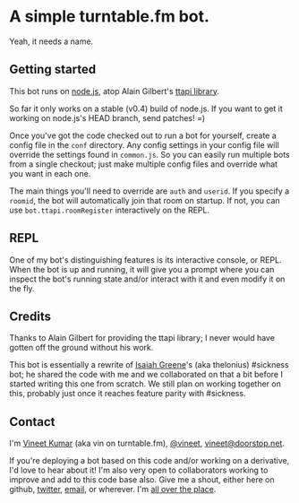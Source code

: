 # A simple turntable.fm bot.

Yeah, it needs a name.

## Getting started

This bot runs on [node.js](http://nodejs.org/), atop Alain Gilbert's
[ttapi library](https://github.com/alaingilbert/Turntable-API).

So far it only works on a stable (v0.4) build of node.js.  If you want to get
it working on node.js's HEAD branch, send patches! =)

Once you've got the code checked out to run a bot for yourself, create a config
file in the `conf` directory.  Any config settings in your config file will override
the settings found in `common.js`.  So you can easily run multiple bots from a single
checkout; just make multiple config files and override what you want in each one.

The main things you'll need to override are `auth` and `userid`.  If you specify a
`roomid`, the bot will automatically join that room on startup.  If not, you can 
use `bot.ttapi.roomRegister` interactively on the REPL.

## REPL

One of my bot's distinguishing features is its interactive console, or REPL.  When
the bot is up and running, it will give you a prompt where you can inspect the bot's
running state and/or interact with it and even modify it on the fly.

## Credits

Thanks to Alain Gilbert for providing the ttapi library; I never would have gotten
off the ground without his work.

This bot is essentially a rewrite of [Isaiah Greene](http://twitter.com/isaiahgreene)'s
(aka thelonius) #sickness bot; he shared the code with me and we
collaborated on that a bit before I started writing this one from scratch.  We still plan
on working together on this, probably just once it reaches feature parity with #sickness.

## Contact

I'm [Vineet Kumar](https://plus.google.com/u/0/110814948174584766402/about)
 (aka vin on turntable.fm), [@vineet](http://twitter.com/vineet),
[vineet@doorstop.net](http://doorstop.net).

If you're deploying a bot based on this code and/or working on a derivative, I'd love
to hear about it!  I'm also very open to collaborators working to improve and add to
this code base also.  Give me a shout, either here on github,
[twitter](http://twitter.com/vineet), [email](mailto:vineet@doorstop.net), or
wherever.  I'm [all over the place](http://claimid.com/vineet).
